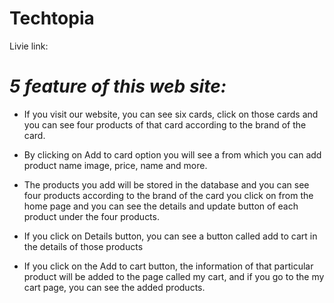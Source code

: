 
# **Techtopia**

Livie link: 

# _5 feature of this web site:_

 - If you visit our website, you can see six cards, click on those cards and you can see four products of that card according to the brand of the card.
 - By clicking on Add to card option you will see a from which you can add product name image, price, name and more.

 - The products you add will be stored in the database and you can see four products according to the brand of the card you click on from the home page and you can see the details and update button of each product under the four products.

 - If you click on Details button, you can see a button called add to cart in the details of those products

 - If you click on the Add to cart button, the information of that particular product will be added to the page called my cart, and if you go to the my cart page, you can see the added products.

